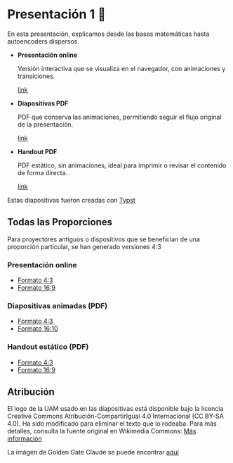 # Presentación 1 🔭

En esta presentación, explicamos desde las bases matemáticas hasta autoencoders
dispersos.

- **Presentación online**

  Versión interactiva que se visualiza en el navegador, con animaciones y
  transiciones.

  [link](https://mech-interp-and-rlhf.github.io/presentacion1)

- **Diapositivas PDF**  

  PDF que conserva las animaciones, permitiendo seguir el flujo original de la
  presentación.

  [link](https://mech-interp-and-rlhf.github.io/presentacion1/diapositivas.pdf)

- **Handout PDF**  

  PDF estático, sin animaciones, ideal para imprimir o revisar el contenido
  de forma directa.

  [link](https://mech-interp-and-rlhf.github.io/presentacion1/handout.pdf)  

Estas diapositivas fueron creadas con [Typst](https://typst.app/)


## Todas las Proporciones

Para proyectores antiguos o dispositivos que se benefician de una proporción particular, se han generado versiones 4:3

### Presentación online
- [Formato 4:3](https://mech-interp-and-rlhf.github.io/presentacion1/4-3.html)
- [Formato 16:9](https://mech-interp-and-rlhf.github.io/presentacion1)

### Diapositivas animadas (PDF)
- [Formato 4:3](https://mech-interp-and-rlhf.github.io/presentacion1/diapositivas-4-3.pdf)
- [Formato 16:10](https://mech-interp-and-rlhf.github.io/presentacion1/diapositivas.pdf)

### Handout estático (PDF)
- [Formato 4:3](https://mech-interp-and-rlhf.github.io/presentacion1/handout-4-3.pdf)
- [Formato 16:9](https://mech-interp-and-rlhf.github.io/presentacion1/handout.pdf)



## Atribución

El logo de la UAM usado en las diapositivas está disponible bajo la licencia
Creative Commons Atribución-CompartirIgual 4.0 Internacional (CC BY-SA 4.0). Ha
sido modificado para eliminar el texto que lo rodeaba. Para más detalles,
consulta la fuente original en Wikimedia Commons:
[Más información](https://commons.wikimedia.org/wiki/File:Logo_de_la_UAM.svg)

La imágen de Golden Gate Claude se puede encontrar
[aquí](https://transformer-circuits.pub/2024/scaling-monosemanticity/)
